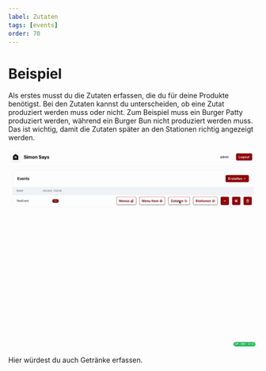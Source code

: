 ```yaml
---
label: Zutaten
tags: [events]
order: 70
---
```

# Beispiel

Als erstes musst du die Zutaten erfassen, die du für deine Produkte benötigst. Bei den Zutaten kannst du unterscheiden, ob eine Zutat produziert werden muss oder nicht.
Zum Beispiel muss ein Burger Patty produziert werden, während ein Burger Bun nicht produziert werden muss. Das ist wichtig, damit die Zutaten später an den Stationen richtig angezeigt werden.

![Zutaten erstellen](assets/ingredient.gif)

Hier würdest du auch Getränke erfassen. 